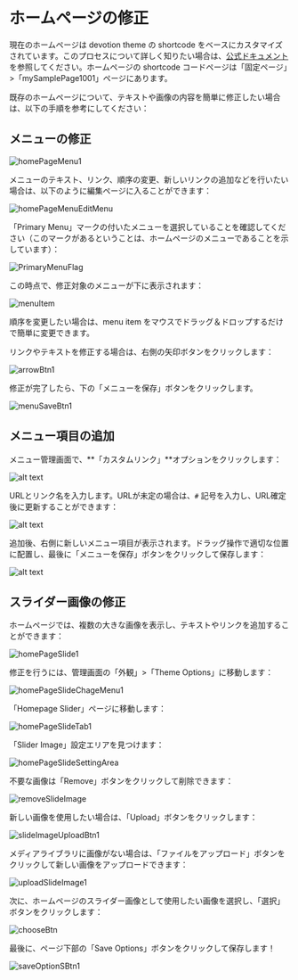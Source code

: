 # ホームページの修正

現在のホームページは devotion theme の shortcode をベースにカスタマイズされています。このプロセスについて詳しく知りたい場合は、[公式ドキュメント](https://flydemos.net/docs/devotion-doc/)を参照してください。ホームページの shortcode コードページは「固定ページ」>「mySamplePage1001」ページにあります。

既存のホームページについて、テキストや画像の内容を簡単に修正したい場合は、以下の手順を参考にしてください：

## メニューの修正

![homePageMenu1](../../../images/image-39.png)

メニューのテキスト、リンク、順序の変更、新しいリンクの追加などを行いたい場合は、以下のように編集ページに入ることができます：

![homePageMenuEditMenu](../../../images/image-37.png)

「Primary Menu」マークの付いたメニューを選択していることを確認してください（このマークがあるということは、ホームページのメニューであることを示しています）：

![PrimaryMenuFlag](../../../images/image-38.png)

この時点で、修正対象のメニューが下に表示されます：

![menuItem](../../../images/image-40.png)

順序を変更したい場合は、menu item をマウスでドラッグ＆ドロップするだけで簡単に変更できます。

リンクやテキストを修正する場合は、右側の矢印ボタンをクリックします：

![arrowBtn1](../../../images/image-41.png)

修正が完了したら、下の「メニューを保存」ボタンをクリックします。

![menuSaveBtn1](../../../images/image-42.png)

## メニュー項目の追加
メニュー管理画面で、**「カスタムリンク」**オプションをクリックします：

![alt text](../../../images2/img2-1/image-43.png)

URLとリンク名を入力します。URLが未定の場合は、`#` 記号を入力し、URL確定後に更新することができます：

![alt text](../../../images2/img2-1/image-44.png)

追加後、右側に新しいメニュー項目が表示されます。ドラッグ操作で適切な位置に配置し、最後に「メニューを保存」ボタンをクリックして保存します：

![alt text](../../../images2/img2-1/image-45.png)

## スライダー画像の修正

ホームページでは、複数の大きな画像を表示し、テキストやリンクを追加することができます：

![homePageSlide1](../../../images/image-43.png)

修正を行うには、管理画面の「外観」>「Theme Options」に移動します：

![homePageSlideChageMenu1](../../../images/image-44.png)

「Homepage Slider」ページに移動します：

![homePageSlideTab1](../../../images/image-45.png)

「Slider Image」設定エリアを見つけます：

![homePageSlideSettingArea](../../../images/image-46.png)

不要な画像は「Remove」ボタンをクリックして削除できます：

![removeSlideImage](../../../images/image-47.png)

新しい画像を使用したい場合は、「Upload」ボタンをクリックします：

![slideImageUploadBtn1](../../../images/image-48.png)

メディアライブラリに画像がない場合は、「ファイルをアップロード」ボタンをクリックして新しい画像をアップロードできます：

![uploadSlideImage1](../../../images/image-49.png)

次に、ホームページのスライダー画像として使用したい画像を選択し、「選択」ボタンをクリックします：

![chooseBtn](../../../images/image-50.png)

最後に、ページ下部の「Save Options」ボタンをクリックして保存します！

![saveOptionSBtn1](../../../images/image-51.png)
